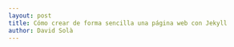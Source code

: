 ```yaml
---
layout: post
title: Cómo crear de forma sencilla una página web con Jekyll
author: David Solà
---
```


